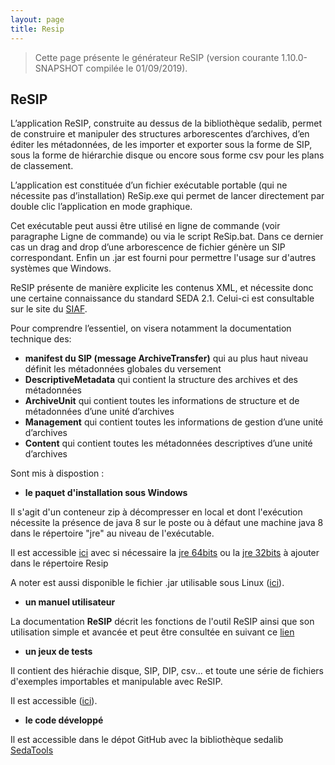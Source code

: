 ```yaml
---
layout: page
title: Resip
---
```


> Cette page présente le générateur ReSIP (version courante 1.10.0-SNAPSHOT compilée le 01/09/2019).

## ReSIP

L’application ReSIP, construite au dessus de la bibliothèque sedalib, permet de construire et manipuler des structures arborescentes d’archives, d’en éditer les métadonnées, de les importer  et exporter sous la forme de SIP, sous la forme de hiérarchie disque ou encore sous forme csv pour les plans de classement.

L’application est constituée d’un fichier exécutable portable (qui ne nécessite pas d’installation) ReSip.exe qui permet de lancer directement par double clic l’application en mode graphique. 

Cet exécutable peut aussi être utilisé en ligne de commande (voir paragraphe Ligne de commande) ou via le script ReSip.bat. Dans ce dernier cas un drag and drop d’une arborescence de fichier génère un SIP correspondant. Enfin un .jar est fourni pour permettre l'usage sur d'autres systèmes que Windows.

ReSIP présente de manière explicite les contenus XML, et nécessite donc une certaine connaissance du standard SEDA 2.1. Celui-ci est consultable sur le site du [SIAF](https://francearchives.fr/seda/).

Pour comprendre l’essentiel, on visera notamment la documentation technique des:
*	**manifest du SIP (message ArchiveTransfer)**  qui au plus haut niveau définit  les métadonnées globales du versement 
*	**DescriptiveMetadata** qui contient la structure des archives et des métadonnées
*	**ArchiveUnit** qui contient toutes les informations de structure et de métadonnées d’une  unité d’archives
*	**Management** qui contient toutes les informations de gestion d’une unité d’archives
*	**Content** qui contient toutes les métadonnées descriptives d’une unité d’archives

Sont mis à dispostion :


* **le paquet d'installation sous Windows**

Il s'agit d'un conteneur zip à décompresser en local et dont l'exécution 
nécessite la présence de java 8 sur le poste ou à défaut une machine java 8 dans le répertoire "jre" au niveau de l'exécutable. 

Il est accessible [ici](http://download.programmevitam.fr/resip/1.10-SNAPSHOT/Resip.zip) avec si nécessaire la [jre 64bits](http://download.programmevitam.fr/resip/1.1-SNAPSHOT/jre%2064bits.zip) ou la [jre 32bits](http://download.programmevitam.fr/resip/1.1-SNAPSHOT/jre%2032bits.zip) à ajouter dans le répertoire Resip

A noter est aussi disponible le fichier .jar utilisable sous Linux ([ici](http://download.programmevitam.fr/resip/1.10-SNAPSHOT/jar.zip)).

* **un manuel utilisateur**

La documentation **ReSIP** décrit les fonctions de l'outil ReSIP ainsi que son utilisation simple et avancée et peut être consultée en suivant ce [lien](http://download.programmevitam.fr/resip/1.10-SNAPSHOT/20190910_Vitam_Manuel_ReSIP_V3.1.pdf)


* **un jeux de tests**

Il contient des hiérachie disque, SIP, DIP, csv... et toute une série de fichiers d'exemples importables et manipulable avec ReSIP.

Il est accessible ([ici](http://download.programmevitam.fr/resip/1.1/ResipSamples.zip)).

* **le code développé**

Il est accessible dans le dépot GitHub avec la bibliothèque sedalib [SedaTools](https://github.com/ProgrammeVitam/sedatools)
